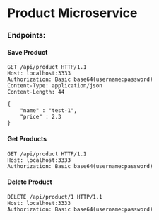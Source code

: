 # Product Microservice

### Endpoints:

#### Save Product

````
GET /api/product HTTP/1.1
Host: localhost:3333
Authorization: Basic base64(username:password)
Content-Type: application/json
Content-Length: 44

{
    "name" : "test-1",
    "price" : 2.3
}
````

#### Get Products

````
GET /api/product HTTP/1.1
Host: localhost:3333
Authorization: Basic base64(username:password)
````

#### Delete Product

```
DELETE /api/product/1 HTTP/1.1
Host: localhost:3333
Authorization: Basic base64(username:password)
```